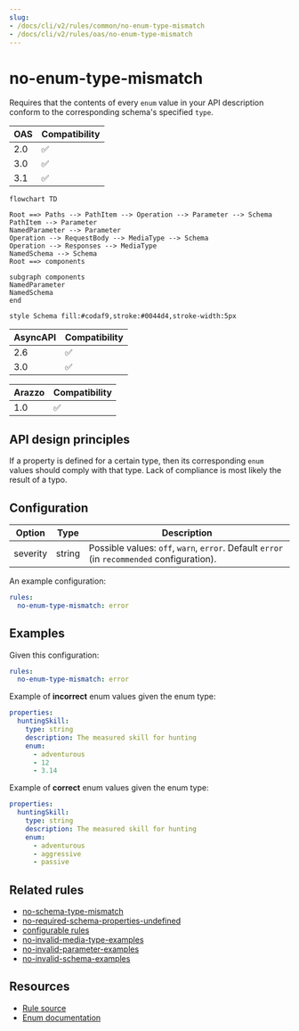 ```yaml
---
slug: 
- /docs/cli/v2/rules/common/no-enum-type-mismatch
- /docs/cli/v2/rules/oas/no-enum-type-mismatch
---
```


# no-enum-type-mismatch

Requires that the contents of every `enum` value in your API description conform to the corresponding schema's specified `type`.

| OAS | Compatibility |
| --- | ------------- |
| 2.0 | ✅            |
| 3.0 | ✅            |
| 3.1 | ✅            |

```mermaid
flowchart TD

Root ==> Paths --> PathItem --> Operation --> Parameter --> Schema
PathItem --> Parameter
NamedParameter --> Parameter
Operation --> RequestBody --> MediaType --> Schema
Operation --> Responses --> MediaType
NamedSchema --> Schema
Root ==> components

subgraph components
NamedParameter
NamedSchema
end

style Schema fill:#codaf9,stroke:#0044d4,stroke-width:5px
```

| AsyncAPI | Compatibility |
| -------- | ------------- |
| 2.6      | ✅            |
| 3.0      | ✅            |

| Arazzo | Compatibility |
| ------ | ------------- |
| 1.0    | ✅            |

## API design principles

If a property is defined for a certain type, then its corresponding `enum` values should comply with that type.
Lack of compliance is most likely the result of a typo.

## Configuration

| Option   | Type   | Description                                                                                |
| -------- | ------ | ------------------------------------------------------------------------------------------ |
| severity | string | Possible values: `off`, `warn`, `error`. Default `error` (in `recommended` configuration). |

An example configuration:

```yaml
rules:
  no-enum-type-mismatch: error
```

## Examples

Given this configuration:

```yaml
rules:
  no-enum-type-mismatch: error
```

Example of **incorrect** enum values given the enum type:

```yaml Bad example
properties:
  huntingSkill:
    type: string
    description: The measured skill for hunting
    enum:
      - adventurous
      - 12
      - 3.14
```

Example of **correct** enum values given the enum type:

```yaml Good example
properties:
  huntingSkill:
    type: string
    description: The measured skill for hunting
    enum:
      - adventurous
      - aggressive
      - passive
```

## Related rules

- [no-schema-type-mismatch](./no-schema-type-mismatch.md)
- [no-required-schema-properties-undefined](./no-required-schema-properties-undefined.md)
- [configurable rules](../configurable-rules.md)
- [no-invalid-media-type-examples](./no-invalid-media-type-examples.md)
- [no-invalid-parameter-examples](./no-invalid-parameter-examples.md)
- [no-invalid-schema-examples](./no-invalid-schema-examples.md)

## Resources

- [Rule source](https://github.com/Redocly/redocly-cli/blob/main/packages/core/src/rules/common/no-enum-type-mismatch.ts)
- [Enum documentation](https://redocly.com/docs/openapi-visual-reference/schemas/#enum)
